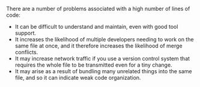 There are a number of problems associated with a high number of lines of code:

* It can be difficult to understand and maintain, even with good tool support.
* It increases the likelihood of multiple developers needing to work on the same file at once, and it therefore increases the likelihood of merge conflicts.
* It may increase network traffic if you use a version control system that requires the whole file to be transmitted even for a tiny change.
* It may arise as a result of bundling many unrelated things into the same file, and so it can indicate weak code organization.
